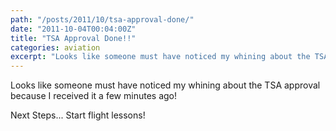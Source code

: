 ```yaml
---
path: "/posts/2011/10/tsa-approval-done/"
date: "2011-10-04T00:04:00Z"
title: "TSA Approval Done!!"
categories: aviation
excerpt: "Looks like someone must have noticed my whining about the TSA approval because I received it a few ..."
---
```


Looks like someone must have noticed my whining about the TSA approval because I received it a few minutes ago!

Next Steps... Start flight lessons!